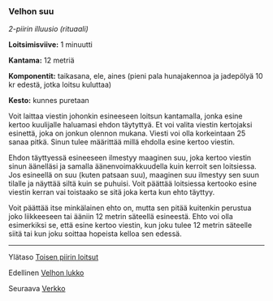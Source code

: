 ### Velhon suu

*2-piirin illuusio (rituaali)*

**Loitsimisviive:** 1 minuutti

**Kantama:** 12 metriä

**Komponentit:** taikasana, ele, aines (pieni pala hunajakennoa ja jadepölyä 10 kr edestä, jotka loitsu kuluttaa)

**Kesto:** kunnes puretaan

Voit laittaa viestin johonkin esineeseen loitsun kantamalla, jonka esine kertoo kuulijalle haluamasi ehdon täytyttyä. Et voi valita viestin kertojaksi esinettä, joka on jonkun olennon mukana. Viesti voi olla korkeintaan 25 sanaa pitkä. Sinun tulee määrittää millä ehdolla esine kertoo viestin.

Ehdon täyttyessä esineeseen ilmestyy maaginen suu, joka kertoo viestin sinun äänelläsi ja samalla äänenvoimakkuudella kuin kerroit sen loitsiessa. Jos esineellä on suu (kuten patsaan suu), maaginen suu ilmestyy sen suun tilalle ja näyttää siltä kuin se puhuisi. Voit päättää loitsiessa kertooko esine viestin kerran vai toistaako se sitä joka kerta kun ehto täyttyy.

Voit päättää itse minkälainen ehto on, mutta sen pitää kuitenkin perustua joko liikkeeseen tai ääniin 12 metrin säteellä esineestä. Ehto voi olla esimerkiksi se, että esine kertoo viestin, kun joku tulee 12 metrin säteelle siitä tai kun joku soittaa hopeista kelloa sen edessä.

----

Ylätaso [Toisen piirin loitsut](2_piirin_loitsut.md)

Edellinen [Velhon lukko](Velhon_lukko.md)

Seuraava [Verkko](Verkko.md)
